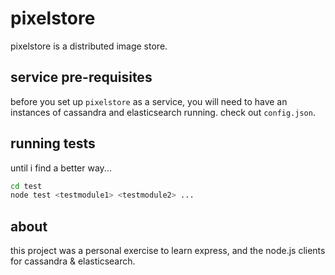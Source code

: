 pixelstore
==========

pixelstore is a distributed image store.

service pre-requisites
-----------------------

before you set up `pixelstore` as a service, you will need to have an
instances of cassandra and elasticsearch running.  check out `config.json`.

running tests
-------------

until i find a better way...

```bash
cd test
node test <testmodule1> <testmodule2> ...
```

about
-----

this project was a personal exercise to learn express, and the node.js clients for cassandra & elasticsearch.
